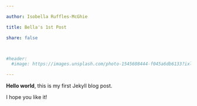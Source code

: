 ```yaml
---

author: Isobella Ruffles-McGhie

title: Bella's 1st Post

share: false



#header:
  #image: https://images.unsplash.com/photo-1545608444-f045a6db6133?ixlib=rb-1.2.1&ixid=eyJhcHBfaWQiOjEyMDd9&auto=format&fit=crop&w=1052&q=80

---
```


**Hello world**, this is my first Jekyll blog post.

I hope you like it!
